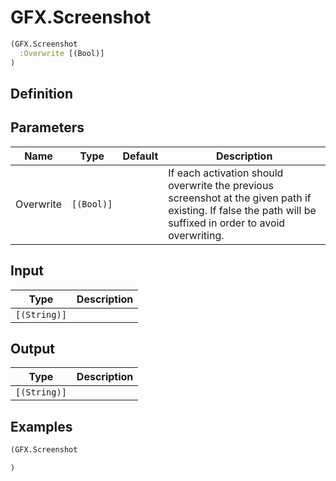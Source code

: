 # GFX.Screenshot

```clojure
(GFX.Screenshot
  :Overwrite [(Bool)]
)
```

## Definition


## Parameters
| Name | Type | Default | Description |
|------|------|---------|-------------|
| Overwrite | `[(Bool)]` |  | If each activation should overwrite the previous screenshot at the given path if existing. If false the path will be suffixed in order to avoid overwriting. |


## Input
| Type | Description |
|------|-------------|
| `[(String)]` |  |


## Output
| Type | Description |
|------|-------------|
| `[(String)]` |  |


## Examples

```clojure
(GFX.Screenshot

)
```
